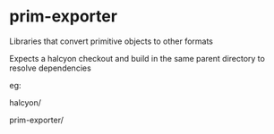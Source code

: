 # prim-exporter
Libraries that convert primitive objects to other formats

Expects a halcyon checkout and build in the same parent directory to resolve dependencies

eg:

halcyon/

prim-exporter/

